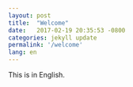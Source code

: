 ```yaml
---
layout: post
title:  "Welcome"
date:   2017-02-19 20:35:53 -0800
categories: jekyll update
permalink: '/welcome'
lang: en
---
```


This is in English.
